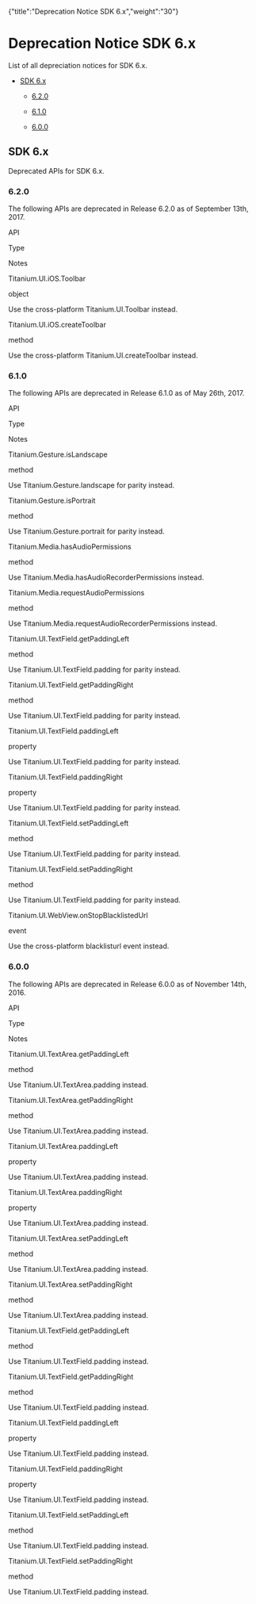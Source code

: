 {"title":"Deprecation Notice SDK 6.x","weight":"30"} 

# Deprecation Notice SDK 6.x

List of all depreciation notices for SDK 6.x.

*   [SDK 6.x](#SDK6.x)
    
    *   [6.2.0](#6.2.0)
        
    *   [6.1.0](#6.1.0)
        
    *   [6.0.0](#6.0.0)
        

## SDK 6.x

Deprecated APIs for SDK 6.x.

### 6.2.0

The following APIs are deprecated in Release 6.2.0 as of September 13th, 2017.

API

Type

Notes

Titanium.UI.iOS.Toolbar

object

Use the cross-platform Titanium.UI.Toolbar instead.

Titanium.UI.iOS.createToolbar

method

Use the cross-platform Titanium.UI.createToolbar instead.

### 6.1.0

The following APIs are deprecated in Release 6.1.0 as of May 26th, 2017.

API

Type

Notes

Titanium.Gesture.isLandscape

method

Use Titanium.Gesture.landscape for parity instead.

Titanium.Gesture.isPortrait

method

Use Titanium.Gesture.portrait for parity instead.

Titanium.Media.hasAudioPermissions

method

Use Titanium.Media.hasAudioRecorderPermissions instead.

Titanium.Media.requestAudioPermissions

method

Use Titanium.Media.requestAudioRecorderPermissions instead.

Titanium.UI.TextField.getPaddingLeft

method

Use Titanium.UI.TextField.padding for parity instead.

Titanium.UI.TextField.getPaddingRight

method

Use Titanium.UI.TextField.padding for parity instead.

Titanium.UI.TextField.paddingLeft

property

Use Titanium.UI.TextField.padding for parity instead.

Titanium.UI.TextField.paddingRight

property

Use Titanium.UI.TextField.padding for parity instead.

Titanium.UI.TextField.setPaddingLeft

method

Use Titanium.UI.TextField.padding for parity instead.

Titanium.UI.TextField.setPaddingRight

method

Use Titanium.UI.TextField.padding for parity instead.

Titanium.UI.WebView.onStopBlacklistedUrl

event

Use the cross-platform blacklisturl event instead.

### 6.0.0

The following APIs are deprecated in Release 6.0.0 as of November 14th, 2016.

API

Type

Notes

Titanium.UI.TextArea.getPaddingLeft

method

Use Titanium.UI.TextArea.padding instead.

Titanium.UI.TextArea.getPaddingRight

method

Use Titanium.UI.TextArea.padding instead.

Titanium.UI.TextArea.paddingLeft

property

Use Titanium.UI.TextArea.padding instead.

Titanium.UI.TextArea.paddingRight

property

Use Titanium.UI.TextArea.padding instead.

Titanium.UI.TextArea.setPaddingLeft

method

Use Titanium.UI.TextArea.padding instead.

Titanium.UI.TextArea.setPaddingRight

method

Use Titanium.UI.TextArea.padding instead.

Titanium.UI.TextField.getPaddingLeft

method

Use Titanium.UI.TextField.padding instead.

Titanium.UI.TextField.getPaddingRight

method

Use Titanium.UI.TextField.padding instead.

Titanium.UI.TextField.paddingLeft

property

Use Titanium.UI.TextField.padding instead.

Titanium.UI.TextField.paddingRight

property

Use Titanium.UI.TextField.padding instead.

Titanium.UI.TextField.setPaddingLeft

method

Use Titanium.UI.TextField.padding instead.

Titanium.UI.TextField.setPaddingRight

method

Use Titanium.UI.TextField.padding instead.
